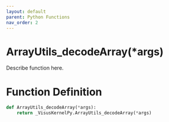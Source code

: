 ```yaml
---
layout: default
parent: Python Functions
nav_order: 2
---
```


# ArrayUtils_decodeArray(*args)

Describe function here.

# Function Definition

```python
def ArrayUtils_decodeArray(*args):
    return _VisusKernelPy.ArrayUtils_decodeArray(*args)
```